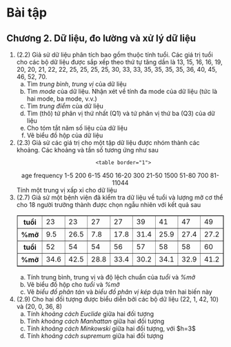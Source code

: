# Bài tập
## Chương 2. Dữ liệu, đo lường và xử lý dữ liệu
<ol>
  <li>(2.2) Giả sử dữ liệu phân tích bao gồm thuộc tính tuổi. Các giá trị tuổi cho các bộ dữ liệu được sắp xếp theo thứ tự tăng dần là 13, 15, 16, 16, 19, 20, 20, 21, 22, 22, 25, 25, 25, 25, 30, 33, 33, 35, 35, 35, 35, 36, 40, 45, 46, 52, 70.
    <ol type="a">
      <li>Tìm <i>trung bình</i>, <i>trung vị</i> của dữ liệu</li>
      <li>Tìm <i>mode</i> của dữ liệu. Nhận xét về tính đa mode của dữ liệu (tức là hai mode, ba mode, v.v.)</li>
      <li>Tìm <i>trung điểm</i> của dữ liệu</li>
      <li>Tìm (thô) tứ phân vị thứ nhất (Q1) và tứ phân vị thứ ba (Q3) của dữ liệu</li>
      <li>Cho tóm tắt năm số liệu của dữ liệu</li>
      <li>Vẽ biểu đồ hộp của dữ liệu</li>
    </ol>
  </li>

  <li>(2.3) Giả sử các giá trị cho một tập dữ liệu được nhóm thành các khoảng. Các khoảng và tần số tương ứng như sau
    <div style="text-align: center;">
      
      <table border="1">
  <tr>
    <th>age</th>
    <th>frequency</th>
  </tr>
  <tr>
    <td>1-5</td>
    <td>200</td>
  </tr>
  <tr>
    <td>6-15</td>
    <td>450</td>
  </tr>
  <tr>
    <td>16-20</td>
    <td>300</td>
  </tr>
  <tr>
    <td>21-50</td>
    <td>1500</td>
  </tr>
  <tr>
    <td>51-80</td>
    <td>700</td>
  </tr>
  <tr><td>81-110</td><td>44</td></tr>
</table>
    </div>
    Tính một trung vị xấp xỉ cho dữ liệu
  </li>

  <li>(2.7) Giả sử một bệnh viện đã kiểm tra dữ liệu về tuổi và lượng mỡ cơ thể cho 18 người trưởng thành được chọn ngẫu nhiên với kết quả sau
    <div style="text-align: center;">
      <table border="1">
        <tr><th>tuổi</th><td>23</td><td>23</td><td>27</td><td>27</td><td>39</td>
          <td>41</td><td>47</td><td>49</td><td>50</td>
        </tr>
        <tr><th>%mỡ</th><td>9.5</td><td>26.5</td><td>7.8</td><td>17.8</td><td>31.4</td>
          <td>25.9</td><td>27.4</td><td>27.2</td><td>31.2</td>
        </tr>
        <tr>
          <th>tuổi</th><td>52</td><td>54</td><td>54</td><td>56</td><td>57</td>
          <td>58</td><td>58</td><td>60</td><td>61</td>
        </tr>
        <tr>
          <th>%mỡ</th><td>34.6</td><td>42.5</td><td>28.8</td><td>33.4</td><td>30.2</td>
          <td>34.1</td><td>32.9</td><td>41.2</td><td>35.7</td>
        </tr>
      </table>
    </div>
    <ol type="a">
      <li>Tính trung bình, trung vị và độ lệch chuẩn của <i>tuổi</i> và <i>%mỡ</i></li>
      <li>Vẽ biểu đồ hộp cho <i>tuổi</i> và <i>%mỡ</i></li>
      <li>Vẽ <i>biểu đồ phân tán</i> và <i>biểu đồ phân vị kép</i> dựa trên hai biến này</li>
    </ol>
  </li>

  <li>(2.9) Cho hai đối tượng được biểu diễn bởi các bộ dữ liệu (22, 1, 42, 10) và (20, 0, 36, 8)
    <ol type="a">
      <li>Tính <i>khoảng cách Euclide</i> giữa hai đối tượng</li>
      <li>Tính <i>khoảng cách Manhattan</i> giữa hai đối tượng</li>
      <li>Tính <i>khoảng cách Minkowski</i> giữa hai đối tượng, với $h=3$</li>
      <li>Tính <i>khoảng cách supremum</i> giữa hai đối tượng</li>
    </ol>
  </li>
</ol>

